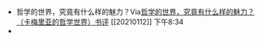 - 哲学的世界，究竟有什么样的魅力？Via[哲学的世界，究竟有什么样的魅力？（卡梅里亚的哲学世界）书评](https://book.douban.com/review/13130072/) [[20210112]] 下午8:34
- 
